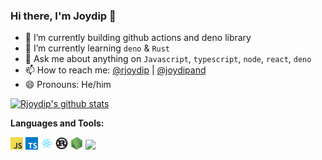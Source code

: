 ### Hi there, I'm Joydip 👋

- 🔭 I’m currently building github actions and deno library
- 🌱 I’m currently learning `deno` & `Rust`
- 💬 Ask me about anything on `Javascript`, `typescript`, `node`, `react`, `deno`
- 📫 How to reach me: [@rjoydip](https://twitter.com/rjoydip11) | [@joydipand](mailto:joydipand@gmail.com)
- 😄 Pronouns: He/him

[![Rjoydip's github stats](https://github-readme-stats.rjoydip.vercel.app/api?username=rjoydip&show_icons=true)](https://github.com/rjoydip)

**Languages and Tools:**  

<code><img height="20" src="https://raw.githubusercontent.com/github/explore/80688e429a7d4ef2fca1e82350fe8e3517d3494d/topics/javascript/javascript.png"></code>
<code><img height="20" src="https://raw.githubusercontent.com/github/explore/80688e429a7d4ef2fca1e82350fe8e3517d3494d/topics/typescript/typescript.png"></code>
<code><img height="20" src="https://raw.githubusercontent.com/github/explore/80688e429a7d4ef2fca1e82350fe8e3517d3494d/topics/react/react.png"></code>
<code><img height="20" src="https://raw.githubusercontent.com/github/explore/5c058a388828bb5fde0bcafd4bc867b5bb3f26f3/topics/rust/rust.png"></code>
<code><img height="20" src="https://raw.githubusercontent.com/github/explore/80688e429a7d4ef2fca1e82350fe8e3517d3494d/topics/nodejs/nodejs.png"></code>
<code><img height="20" src="https://avatars1.githubusercontent.com/u/42048915?s=200&v=4"></code>
